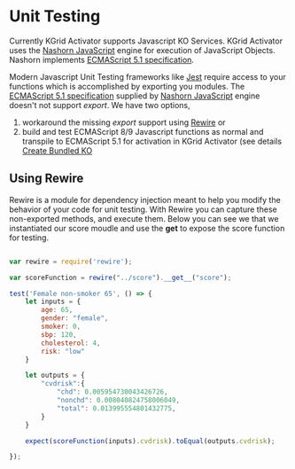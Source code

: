 # Unit Testing

Currently KGrid Activator supports Javascript KO Services.  KGrid Activator uses the [Nashorn JavaScript](https://openjdk.java.net/projects/nashorn/) engine for execution of JavaScript Objects. Nashorn implements [ECMAScript 5.1 specification](http://www.ecma-international.org/ecma-262/5.1/). 

Modern Javascript Unit Testing frameworks like [Jest](https://jestjs.io/) require access to your functions which is accomplished by exporting you modules.  The [ECMAScript 5.1 specification](http://www.ecma-international.org/ecma-262/5.1/) supplied by [Nashorn JavaScript](https://openjdk.java.net/projects/nashorn/) engine doesn't not support _export_.  We have two options, 
1. workaround the missing _export_ support using [Rewire](https://www.npmjs.com/package/rewire) or
2. build and test ECMAScript 8/9 Javascript functions as normal and transpile to ECMAScript 5.1 for activation in KGrid Activator (see details [Create Bundled KO](../createko)

## Using Rewire

Rewire is a module for dependency injection meant to help you modify the behavior of your code for unit testing. With Rewire you can capture these non-exported methods, and execute them.  Below you can see we that we instantiated our score moudle and use the __get__ to expose the score function for testing.

```javascript

var rewire = require('rewire');

var scoreFunction = rewire("../score").__get__("score");

test('Female non-smoker 65', () => {
    let inputs = {
        age: 65,
        gender: "female",
        smoker: 0,
        sbp: 120,
        cholesterol: 4,
        risk: "low"
    }

    let outputs = {
        "cvdrisk":{
            "chd": 0.005954730043426726,
            "nonchd": 0.008040824758006049,
            "total": 0.013995554801432775,
        }
    }

    expect(scoreFunction(inputs).cvdrisk).toEqual(outputs.cvdrisk);

});

```





